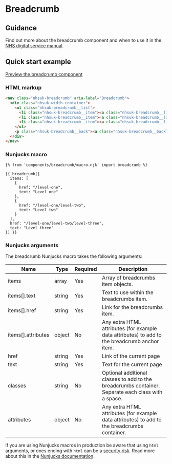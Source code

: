 # Breadcrumb

## Guidance

Find out more about the breadcrumb component and when to use it in the [NHS digital service manual](https://service-manual.nhs.uk/design-system/components/breadcrumbs).

## Quick start example

[Preview the breadcrumb component](https://nhsuk.github.io/nhsuk-frontend/components/breadcrumb/index.html)

### HTML markup

```html
<nav class="nhsuk-breadcrumb" aria-label="Breadcrumb">
  <div class="nhsuk-width-container">
    <ol class="nhsuk-breadcrumb__list">
      <li class="nhsuk-breadcrumb__item"><a class="nhsuk-breadcrumb__link" href="/level-one">Level one</a></li>
      <li class="nhsuk-breadcrumb__item"><a class="nhsuk-breadcrumb__link" href="/level-one/level-two">Level two</a></li>
      <li class="nhsuk-breadcrumb__item"><a class="nhsuk-breadcrumb__link" href="/level-one/level-two/level-three">Level three</a></li>
    </ol>
    <p class="nhsuk-breadcrumb__back"><a class="nhsuk-breadcrumb__backlink" href="/level-one/level-two/level-three">Back to Level three</a></p>
  </div>
</nav>
```

### Nunjucks macro

```
{% from 'components/breadcrumb/macro.njk' import breadcrumb %}

{{ breadcrumb({
  items: [
    {
      href: "/level-one",
      text: "Level one"
    },
    {
      href: "/level-one/level-two",
      text: "Level two"
    }
  ],
  href: "/level-one/level-two/level-three",
  text: "Level three"
}) }}
```

### Nunjucks arguments

The breadcrumb Nunjucks macro takes the following arguments:

| Name                | Type     | Required  | Description  |
| --------------------|----------|-----------|--------------|
| items               | array    | Yes       | Array of breadcrumbs item objects. |
| items[].text       | string   | Yes       | Text to use within the breadcrumbs item. |
| items[].href	      | string   | Yes       | Link for the breadcrumbs item. |
| items[].attributes	| object   | No        | Any extra HTML attributes (for example data attributes) to add to the breadcrumb anchor item. |
| href                | string   | Yes       | Link of the current page  |
| text                | string   | Yes       | Text for the current page |
| classes             | string   | No        | Optional additional classes to add to the breadcrumbs container. Separate each class with a space. |
| attributes          | object   | No        | Any extra HTML attributes (for example data attributes) to add to the breadcrumbs container. |

If you are using Nunjucks macros in production be aware that using `html` arguments, or ones ending with `html` can be a [security risk](https://developer.mozilla.org/en-US/docs/Glossary/Cross-site_scripting). Read more about this in the [Nunjucks documentation](https://mozilla.github.io/nunjucks/api.html#user-defined-templates-warning).
